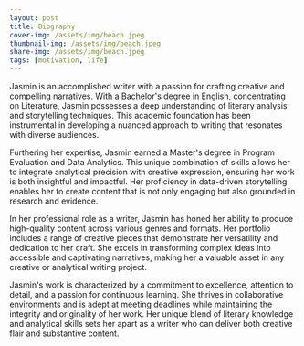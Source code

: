 ```yaml
---
layout: post
title: Biography
cover-img: /assets/img/beach.jpeg
thumbnail-img: /assets/img/beach.jpeg
share-img: /assets/img/beach.jpeg
tags: [motivation, life]
---
```


Jasmin is an accomplished writer with a passion for crafting creative and compelling narratives. With a Bachelor's degree in English, concentrating on Literature, Jasmin possesses a deep understanding of literary analysis and storytelling techniques. This academic foundation has been instrumental in developing a nuanced approach to writing that resonates with diverse audiences.

Furthering her expertise, Jasmin earned a Master's degree in Program Evaluation and Data Analytics. This unique combination of skills allows her to integrate analytical precision with creative expression, ensuring her work is both insightful and impactful. Her proficiency in data-driven storytelling enables her to create content that is not only engaging but also grounded in research and evidence.

In her professional role as a writer, Jasmin has honed her ability to produce high-quality content across various genres and formats. Her portfolio includes a range of creative pieces that demonstrate her versatility and dedication to her craft. She excels in transforming complex ideas into accessible and captivating narratives, making her a valuable asset in any creative or analytical writing project.

Jasmin's work is characterized by a commitment to excellence, attention to detail, and a passion for continuous learning. She thrives in collaborative environments and is adept at meeting deadlines while maintaining the integrity and originality of her work. Her unique blend of literary knowledge and analytical skills sets her apart as a writer who can deliver both creative flair and substantive content.
